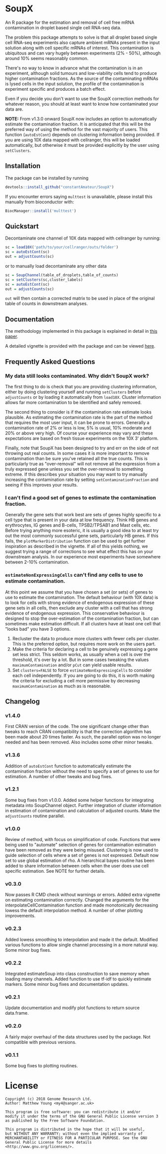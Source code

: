 # SoupX

An R package for the estimation and removal of cell free mRNA contamination in droplet based single cell RNA-seq data.

The problem this package attempts to solve is that all droplet based single cell RNA-seq experiments also capture ambient mRNAs present in the input solution along with cell specific mRNAs of interest.  This contamination is ubiquitous and can vary hugely between experiments (2% - 50%), although around 10% seems reasonably common.

There's no way to know in advance what the contamination is in an experiment, although solid tumours and low-viability cells tend to produce higher contamination fractions.  As the source of the contaminating mRNAs is lysed cells in the input solution, the profile of the contamination is experiment specific and produces a batch effect. 

Even if you decide you don't want to use the SoupX correction methods for whatever reason, you should at least want to know how contaminated your data are.

**NOTE:** From v1.3.0 onward SoupX now includes an option to automatically estimate the contamination fraction.  It is anticipated that this will be the preferred way of using the method for the vast majority of users.  This function (`autoEstCont`) depends on clustering information being provided.  If you are using 10X data mapped with cellranger, this will be loaded automatically, but otherwise it must be provided explicitly by the user using `setClusters`.

## Installation

The package can be installed by running

```R
devtools::install_github("constantAmateur/SoupX")
```

If you encounter errors saying `multtest` is unavailable, please install this manually from bioconductor with:

```R
BiocManager::install('multtest')
```

## Quickstart

Decontaminate one channel of 10X data mapped with cellranger by running:

```R
sc = load10X('path/to/your/cellranger/outs/folder')
sc = autoEstCont(sc)
out = adjustCounts(sc)
```

or to manually load decontaminate any other data

```R
sc = SoupChannel(table_of_droplets,table_of_counts)
sc = setClusters(sc,cluster_labels)
sc = autoEstCont(sc)
out = adjustCounts(sc)
```

`out` will then contain a corrected matrix to be used in place of the original table of counts in downstream analyses.


## Documentation

The methodology implemented in this package is explained in detail in [this paper](https://doi.org/10.1101/303727).  

A detailed vignette is provided with the package and can be viewed [here](https://rawcdn.githack.com/constantAmateur/SoupX/650f7fa30b6c985486953b9ef8858c17fe7df68a/inst/doc/pbmcTutorial.html).  

## Frequently Asked Questions

### My data still looks contaminated.  Why didn't SoupX work?

The first thing to do is check that you are providing clustering information, either by doing clustering yourself and running `setClusters` before `adjustCounts` or by loading it automatically from `load10X`.  Cluster information allows far more contamination to be identified and safely removed.

The second thing to consider is if the contamination rate estimate looks plausible.  As estimating the contamination rate is the part of the method that requires the most user input, it can be prone to errors. Generally a contamination rate of 2% or less is low, 5% is usual, 10% moderate and 20% or above very high.  Of course your experience may vary and these expectations are based on fresh tissue experiments on the 10X 3' platform.

Finally, note that SoupX has been designed to try and err on the side of not throwing out real counts.  In some cases it is more important to remove contamination than be sure you've retained all the true counts.  This is particularly true as "over-removal" will not remove all the expression from a truly expressed gene unless you set the over-removal to something extreme.  If this describes your situation you may want to try manually increasing the contamination rate by setting `setContaminationFraction` and seeing if this improves your results.

### I can't find a good set of genes to estimate the contamination fraction.

Generally the gene sets that work best are sets of genes highly specific to a cell type that is present in your data at low frequency.  Think HB genes and erythrocytes, IG genes and B-cells, TPSB2/TPSAB1 and Mast cells, etc.  Before trying anything more esoteric, it is usually a good idea to at least try out the most commonly successful gene sets, particularly HB genes.  If this fails, the `plotMarkerDistribution` function can be used to get further inspiration as described in the vignette.  If all of this yields nothing, we suggest trying a range of corrections to see what effect this has on your downstream analysis.  In our experience most experiments have somewhere between 2-10% contamination.

### `estimateNonExpressingCells` can't find any cells to use to estimate contamination.

At this point we assume that you have chosen a set (or sets) of genes to use to estimate the contamination.  The default behaviour (with 10X data) is to look for cells with strong evidence of endogenous expression of these gene sets in all cells, then exclude any cluster with a cell that has strong evidence of endogenous expression.  This conservative behaviour is designed to stop the over-estimation of the contamination fraction, but can sometimes make estimation difficult.  If all clusters have at least one cell that "looks bad" you have 3 options.
1. Recluster the data to produce more clusters with fewer cells per cluster.  This is the preferred option, but requires more work on the users part.
2. Make the criteria for declaring a cell to be genuinely expressing a gene set less strict.  This seldom works, as usually when a cell is over the threshold, it's over by a lot.  But in some cases tweaking the values `maximumContamination` and/or `pCut` can yield usable results.
3. Set `clusters=FALSE` to force `estimateNonExpressingCells` to consider each cell independently.  If you are going to do this, it is worth making the criteria for excluding a cell more permissive by decreasing `maximumContamination` as much as is reasonable.


## Changelog

### v1.4.0 

First CRAN version of the code.  The one significant change other than tweaks to reach CRAN compatibility is that the correction algorithm has been made about 20 times faster.  As such, the parallel option was no longer needed and has been removed. Also includes some other minor tweaks.

### v1.3.6

Addition of `autoEstCont` function to automatically estimate the contamination fraction without the need to specify a set of genes to use for estimation.  A number of other tweaks and bug fixes.

### v1.2.1

Some bug fixes from v1.0.0.  Added some helper functions for integrating metadata into SoupChannel object.  Further integration of cluster information in estimation of contamination and calculation of adjusted counts.  Make the `adjustCounts` routine parallel.

### v1.0.0

Review of method, with focus on simplification of code.  Functions that were being used to "automate" selection of genes for contamination estimation have been removed as they were being misused.  Clustering is now used to guide selection of cells where a set of genes is not expressed.  Default now set to use global estimation of rho.  A hierarchical bayes routine has been added to share information between cells when the user does use cell specific estimation.  See NOTE for further details.

### v0.3.0

Now passes R CMD check without warnings or errors.  Added extra vignette on estimating contamination correctly.  Changed the arguments for the interpolateCellContamination function and made monotonically decreasing lowess the default interpolation method.  A number of other plotting improvements.

### v0.2.3

Added lowess smoothing to interpolation and made it the default.  Modified various functions to allow single channel processing in a more natural way.  Some minor bug fixes.

### v0.2.2

Integrated estimateSoup into class construction to save memory when loading many channels.
Added function to use tf-idf to quickly estimate markers.
Some minor bug fixes and documentation updates.

### v0.2.1

Update documentation and modify plot functions to return source data.frame.

### v0.2.0

A fairly major overhaul of the data structures used by the package.  Not compatible with previous versions.

### v0.1.1

Some bug fixes to plotting routines.

# License

```
Copyright (c) 2018 Genome Research Ltd. 
Author: Matthew Young <my4@sanger.ac.uk> 
 
This program is free software: you can redistribute it and/or 
modify it under the terms of the GNU General Public License version 3 
as published by the Free Software Foundation. 

This program is distributed in the hope that it will be useful, 
but WITHOUT ANY WARRANTY; without even the implied warranty of 
MERCHANTABILITY or FITNESS FOR A PARTICULAR PURPOSE. See the GNU 
General Public License for more details <http://www.gnu.org/licenses/>. 
```
